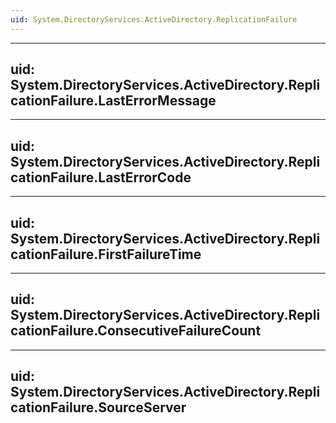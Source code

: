 ```yaml
---
uid: System.DirectoryServices.ActiveDirectory.ReplicationFailure
---
```


---
uid: System.DirectoryServices.ActiveDirectory.ReplicationFailure.LastErrorMessage
---

---
uid: System.DirectoryServices.ActiveDirectory.ReplicationFailure.LastErrorCode
---

---
uid: System.DirectoryServices.ActiveDirectory.ReplicationFailure.FirstFailureTime
---

---
uid: System.DirectoryServices.ActiveDirectory.ReplicationFailure.ConsecutiveFailureCount
---

---
uid: System.DirectoryServices.ActiveDirectory.ReplicationFailure.SourceServer
---
